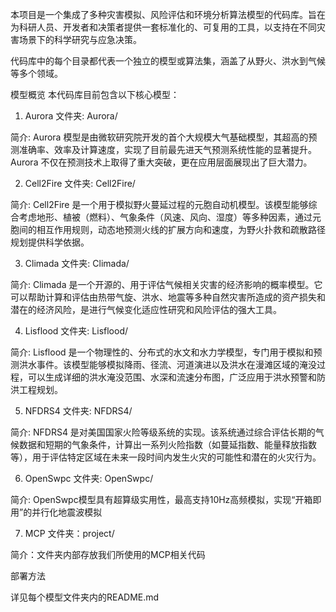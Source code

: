 
本项目是一个集成了多种灾害模拟、风险评估和环境分析算法模型的代码库。旨在为科研人员、开发者和决策者提供一套标准化的、可复用的工具，以支持在不同灾害场景下的科学研究与应急决策。

代码库中的每个目录都代表一个独立的模型或算法集，涵盖了从野火、洪水到气候等多个领域。

模型概览
本代码库目前包含以下核心模型：

1. Aurora
文件夹: Aurora/

简介: Aurora 模型是由微软研究院开发的首个大规模大气基础模型，其超高的预测准确率、效率及计算速度，实现了目前最先进天气预测系统性能的显著提升。Aurora 不仅在预测技术上取得了重大突破，更在应用层面展现出了巨大潜力。

2. Cell2Fire
文件夹: Cell2Fire/

简介: Cell2Fire 是一个用于模拟野火蔓延过程的元胞自动机模型。该模型能够综合考虑地形、植被（燃料）、气象条件（风速、风向、湿度）等多种因素，通过元胞间的相互作用规则，动态地预测火线的扩展方向和速度，为野火扑救和疏散路径规划提供科学依据。

3. Climada
文件夹: Climada/

简介: Climada 是一个开源的、用于评估气候相关灾害的经济影响的概率模型。它可以帮助计算和评估由热带气旋、洪水、地震等多种自然灾害所造成的资产损失和潜在的经济风险，是进行气候变化适应性研究和风险评估的强大工具。

4. Lisflood
文件夹: Lisflood/

简介: Lisflood 是一个物理性的、分布式的水文和水力学模型，专门用于模拟和预测洪水事件。该模型能够模拟降雨、径流、河道演进以及洪水在漫滩区域的淹没过程，可以生成详细的洪水淹没范围、水深和流速分布图，广泛应用于洪水预警和防洪工程规划。

5. NFDRS4
文件夹: NFDRS4/

简介: NFDRS4 是对美国国家火险等级系统的实现。该系统通过综合评估长期的气候数据和短期的气象条件，计算出一系列火险指数（如蔓延指数、能量释放指数等），用于评估特定区域在未来一段时间内发生火灾的可能性和潜在的火灾行为。

6. OpenSwpc
文件夹: OpenSwpc/

简介: OpenSwpc模型具有超算级实用性，最高支持10Hz高频模拟，实现“开箱即用”的并行化地震波模拟

7. MCP
文件夹：project/

简介：文件夹内部存放我们所使用的MCP相关代码

部署方法

详见每个模型文件夹内的README.md
